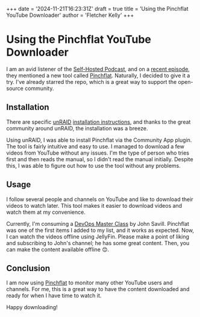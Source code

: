 +++
date = '2024-11-21T16:23:31Z'
draft = true
title = 'Using the Pinchflat YouTube Downloader'
author = 'Fletcher Kelly'
+++

# Using the Pinchflat YouTube Downloader

I am an avid listener of the [Self-Hosted Podcast](https://selfhosted.show/), and on a [recent episode](https://selfhosted.show/134), they mentioned a new tool called [Pinchflat](https://github.com/kieraneglin/pinchflat). Naturally, I decided to give it a try. I've already starred the repo, which is a great way to support the open-source community.

## Installation

There are specific [unRAID](https://unRAID.net/) [installation instructions](https://github.com/kieraneglin/pinchflat?tab=readme-ov-file#unRAID), and thanks to the great community around unRAID, the installation was a breeze.

Using unRAID, I was able to install Pinchflat via the Community App plugin. The tool is fairly intuitive and easy to use. I managed to download a few videos from YouTube without any issues. I'm the type of person who tries first and then reads the manual, so I didn't read the manual initially. Despite this, I was able to figure out how to use the tool without any problems.

## Usage

I follow several people and channels on YouTube and like to download their videos to watch later. This tool makes it easier to download videos and watch them at my convenience.

Currently, I'm consuming a [DevOps Master Class](https://www.youtube.com/playlist?list=PLlVtbbG169nFr8RzQ4GIxUEznpNR53ERq) by John Savill. Pinchflat was one of the first items I added to my list, and it works as expected. Now, I can watch the videos offline using JellyFin. Please make a point of liking and subscribing to John's channel; he has some great content. Then, you can make the content available offline 😊.

## Conclusion

I am now using [Pinchflat](https://github.com/kieraneglin/pinchflat) to monitor many other YouTube users and channels. For me, this is a great way to have the content downloaded and ready for when I have time to watch it.

Happy downloading!